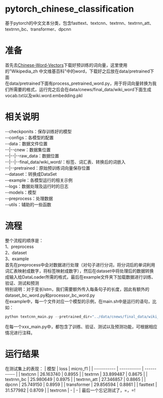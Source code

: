 # pytorch_chinese_classification
基于pytorch的中文文本分类，包含fasttext、textcnn、textrnn、textrnn_att、textrnn_bc、transformer、dpcnn

# 准备
首先去<a href="https://github.com/Embedding/Chinese-Word-Vectors">Chinese-Word-Vectors</a>下载好预训练的词向量，这里使用的"Wikipedia_zh 中文维基百科"中的word，下载好之后放在data/pretrained下面<br>
在data/pretrained下面有process_pretrained_word.py，用于将词向量转换为我们所需要的格式，运行完之后会在data/cnews/final_data/wiki_word下面生成vocab.txt以及wiki.word.embedding.pkl

# 相关说明
--checkponits：保存训练好的模型<br>
--configs：各模型的配置<br>
--data：数据文件位置<br>
--|--cnew：数据集位置<br>
--|--|--raw_data：数据位置<br>
--|--|--final_data/wiki_word/：标签、词汇表、转换后的词嵌入<br>
--|--pretrained：原始预训练词向量保存位置<br>
--dataset：转换成DataSet<br>
--example：各模型运行的相关示例<br>
--logs：数据处理及运行时的日志<br>
--models：模型<br>
--preprocess：处理数据<br>
--utils：辅助的一些函数<br>

# 流程
整个流程的顺序是：<br>
1、preprocess<br>
2、dataset<br>
3、example<br>
首先在preprocess中会对数据进行处理（对句子进行分词，将分词后的单词利用词汇表映射成数字，将标签映射成数字），然后在dataset中将处理后的数据转换成输入给DataLoader所需的格式，最后在example文件夹下加载数据进行训练、验证、测试和预测<br>
特别说明：对于变长lstm，我们需要额外传入每条句子的长度，因此有额外的dataset_bc_word.py和processor_bc_word.py<br>
在example中，每一个文件对应一个模型的示例，在main.sh中是运行的语句，比如：
```python
python textcnn_main.py --pretrained_dir="../data/cnews/final_data/wiki_word/" --pretrained_name="wiki.word.embedding.pkl" --data_dir="../data/cnews/final_data/wiki_word/" --log_dir="../logs/" --output_dir="../checkpoints/" --num_tags=10 --seed=123 --gpu_ids="0" --max_seq_len=32 --lr=3e-5 --train_batch_size=128 --train_epochs=10 --eval_batch_size=128 --dropout=0.3 --use_pretrained --vocab_size=352217 --embedding_size=300 --num_filters=256 --filter_sizes="2,3,4"
```
在每一个xxx_main.py中，都包含了训练、验证、测试以及预测功能，可根据相应情况进行注释。

# 运行结果
在测试集上的表现：
| 模型      | loss | micro_f1 |
| ----------- | ----------- | ----------- |
| textcnn      |  26.163740      | 0.8955 |
| textrnn   |      33.899487   |    0.8675    |
| textrnn_bc   |     25.980649    |  0.8975      |
| textrnn_att   |     27.346857    |   0.8865     |
| dpcnn   |      25.749150   |    0.8959    |
| transformer   |   29.856594      |   0.8861     |
| fasttext   |    31.577982     |    0.8709    |
| textrcnn   |     -    |     -   |
最后一个忘记测试了，=，=!
